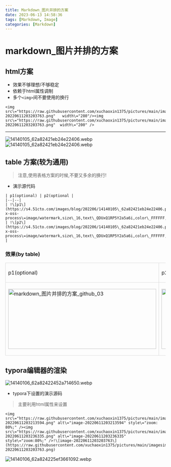 ```yaml
---
title: Markdown_图片并排的方案
date: 2023-06-13 14:58:36
tags: [Markdown, Image]
categories: [Markdown]
---
```


markdown_图片并排的方案
=================

html方案
------

*   效果不够理想/不够稳定
*   依赖于html属性调制
*   多个`<img>`间不要使用的换行

```
<img src\="https://raw.githubusercontent.com/xuchaoxin1375/pictures/main/imagesimage-20220611203203763.png"   width\="280"/><img src\="https://raw.githubusercontent.com/xuchaoxin1375/pictures/main/imagesimage-20220611203203763.png"  width\="200" />
```

* * *

![14140105_62a82421eb24e22406.webp](https://s2.loli.net/2023/07/14/f8g3XsnYd6GPxkc.webp)
![14140105_62a82421eb24e22406.webp](https://s2.loli.net/2023/07/14/f8g3XsnYd6GPxkc.webp)

table 方案(较为通用)
--------------

> 注意,使用表格方案的时候,不要又多余的换行!

*   演示源代码

```
| p1(optional) | p2(optional |  
|--|--|  
| !\[p1\](https://s4.51cto.com/images/blog/202206/14140105\_62a82421eb24e22406.png?x-oss-process\=image/watermark,size\_16,text\_QDUxQ1RP5Y2a5a6i,color\_FFFFFF,t\_100,g\_se,x\_10,y\_10,shadow\_90,type\_ZmFuZ3poZW5naGVpdGk\=) | !\[p2\](https://s4.51cto.com/images/blog/202206/14140105\_62a82421eb24e22406.png?x-oss-process\=image/watermark,size\_16,text\_QDUxQ1RP5Y2a5a6i,color\_FFFFFF,t\_100,g\_se,x\_10,y\_10,shadow\_90,type\_ZmFuZ3poZW5naGVpdGk\=) |
```

### 效果(by table)

<table class="data-table" data-transient-attributes="class" style="width: 100%; outline: none; border-collapse: collapse;" data-width="872px"><colgroup><col span="1" width="436"><col span="1" width="436"></colgroup><tbody><tr style="height: 30px;"><td data-transient-attributes="table-cell-selection" style="min-width: auto; overflow-wrap: break-word; margin: 4px 8px; border: 1px solid rgb(217, 217, 217); padding: 4px 8px; cursor: default; vertical-align: top;"><p>p1(optional)<br></p></td><td data-transient-attributes="table-cell-selection" class="table-last-row" style="min-width: auto; overflow-wrap: break-word; margin: 4px 8px; border: 1px solid rgb(217, 217, 217); padding: 4px 8px; cursor: default; vertical-align: top;"><p>p2(optional<br></p></td></tr><tr style="height: 30px;"><td data-transient-attributes="table-cell-selection" class="table-last-column" style="min-width: auto; overflow-wrap: break-word; margin: 4px 8px; border: 1px solid rgb(217, 217, 217); padding: 4px 8px; cursor: default; vertical-align: top;"><p><img src="https://s2.loli.net/2023/07/14/f8g3XsnYd6GPxkc.webp" alt="markdown_图片并排的方案_github_03" title="在这里插入图片描述" style="width: 465px; visibility: visible; height: 188px;"></p></td><td data-transient-attributes="table-cell-selection" class="table-last-column table-last-row" style="min-width: auto; overflow-wrap: break-word; margin: 4px 8px; border: 1px solid rgb(217, 217, 217); padding: 4px 8px; cursor: default; vertical-align: top;"><p><img src="https://s2.loli.net/2023/07/14/f8g3XsnYd6GPxkc.webp" alt="markdown_图片并排的方案_github_03" title="在这里插入图片描述" style="width: 465px; visibility: visible; height: 188px;"></p></td></tr></tbody></table>

typora编辑器的渲染
------------

![14140106_62a82422452a714650.webp](https://s2.loli.net/2023/07/14/PCWYeBd8T3VlEHw.webp)

*   typora下设置的演示源码

> 主要利用html属性来设置

  

```
<img src\="https://raw.githubusercontent.com/xuchaoxin1375/pictures/main/imagesimage-20220611203213594.png" alt\="image-20220611203213594" style\="zoom: 80%;" /><img src\="https://raw.githubusercontent.com/xuchaoxin1375/pictures/main/imagesimage-20220611203236335.png" alt\="image-20220611203236335" style\="zoom:80%;" />!\[image-20220611203203763\](https://raw.githubusercontent.com/xuchaoxin1375/pictures/main/imagesimage-20220611203203763.png)
```

![14140106_62a824225ef3661092.webp](https://s2.loli.net/2023/07/14/OSZ6LYT53RI89Mx.webp)